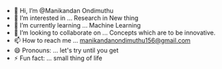 - 👋 Hi, I’m @Manikandan Ondimuthu
- 👀 I’m interested in ... Research in New thing
- 🌱 I’m currently learning ... Machine Learning
- 💞️ I’m looking to collaborate on ...  Concepts which are to be innovative.
- 📫 How to reach me ... manikandanondimuthu156@gmail.com
- 😄 Pronouns: ... let's try until you get 
- ⚡ Fun fact: ... small thing of life 

<!---
Manikandan950/Manikandan950 is a ✨ special ✨ repository because its `README.md` (this file) appears on your GitHub profile.
You can click the Preview link to take a look at your changes.
--->
